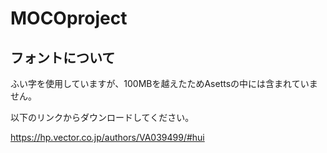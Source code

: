 # MOCOproject
## フォントについて
ふい字を使用していますが、100MBを越えたためAsettsの中には含まれていません。

以下のリンクからダウンロードしてください。

https://hp.vector.co.jp/authors/VA039499/#hui

